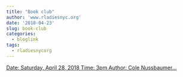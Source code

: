 ```yaml
---
title: "Book club"
author: 'www.rladiesnyc.org'
date: '2018-04-23'
slug: book-club
categories:
  - bloglink
tags:
  - rladiesnycorg
---
```


[Date: Saturday, April 28, 2018 Time: 3pm Author: Cole Nussbaumer...<click to read more>](http://www.rladiesnyc.org/post/book-club-storytelling-with-data/)


